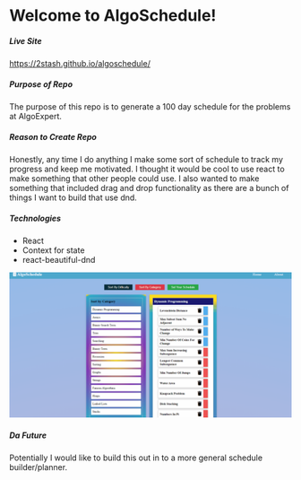 # Welcome to AlgoSchedule!

##### Live Site
https://2stash.github.io/algoschedule/

##### Purpose of Repo
The purpose of this repo is to generate a 100 day schedule for the problems at AlgoExpert. 

##### Reason to Create Repo
Honestly, any time I do anything I make some sort of schedule to track my progress and keep me motivated. I thought it would be cool to use react to make something that other people could use. I also wanted to make something that included drag and drop functionality as there are a bunch of things I want to build that use dnd.

##### Technologies
* React
* Context for state
* react-beautiful-dnd

![](algoschedule.gif)


##### Da Future
Potentially I would like to build this out in to a more general schedule builder/planner. 


